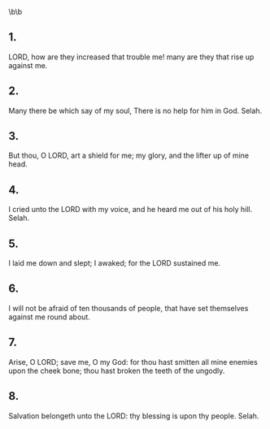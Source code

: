 \b\b
## 1.
LORD, how are they increased that trouble me!  many are they that rise up against me.
## 2.
Many there be which say of my soul, There is no help for him in God.  Selah.
## 3.
But thou, O LORD, art a shield for me; my glory, and the lifter up of mine head.
## 4.
I cried unto the LORD with my voice, and he heard me out of his holy hill.  Selah.
## 5.
I laid me down and slept; I awaked; for the LORD sustained me.
## 6.
I will not be afraid of ten thousands of people, that have set themselves against me round about.
## 7.
Arise, O LORD; save me, O my God: for thou hast smitten all mine enemies upon the cheek bone; thou hast broken the teeth of the ungodly.
## 8.
Salvation belongeth unto the LORD: thy blessing is upon thy people.  Selah.
